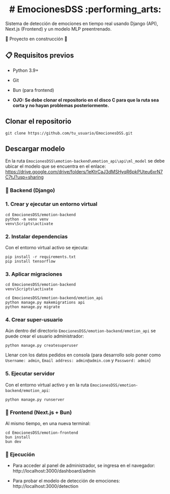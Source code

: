 <h1 align="center"> # EmocionesDSS :performing_arts: </h1>

Sistema de detección de emociones en tiempo real usando Django (API), Next.js (Frontend) y un modelo MLP preentrenado.

:construction: Proyecto en construcción :construction:



## :clipboard: Requisitos previos

- Python 3.9+
- Git
- Bun (para frontend)

- **OJO: Se debe clonar el repositorio en el disco C para que la ruta sea corta y no hayan problemas posteriormente.**


## Clonar el repositorio
```
git clone https://github.com/tu_usuario/EmocionesDSS.git
```

## Descargar modelo
En la ruta `EmocionesDSS\emotion-backend\emotion_api\api\ml_model` se debe ubicar el modelo que se encuentra en el enlace: https://drive.google.com/drive/folders/1eKtrCaJ3dMSHyqR6pkPUteu6xrN7C7tJ?usp=sharing

### :rocket: **Backend (Django)**

###     1. Crear y ejecutar un entorno virtual
```
cd EmocionesDSS/emotion-backend
python -m venv venv
venv\Scripts\activate
```

###     2. Instalar dependencias
Con el entorno virtual activo se ejecuta:
```
pip install -r requirements.txt
pip install tensorflow
```

###     3. Aplicar migraciones
```
cd EmocionesDSS/emotion-backend
venv\Scripts\activate

cd EmocionesDSS/emotion-backend/emotion_api
python manage.py makemigrations api
python manage.py migrate
```

###     4. Crear super-usuario
Aún dentro del directorio `EmocionesDSS/emotion-backend/emotion_api` se puede crear el usuario administrador:
```
python manage.py createsuperuser
```
Llenar con los datos pedidos en consola (para desarrollo solo poner como `Username: admin`, `Email address: admin@admin.com` y `Password: admin`)

###     5. Ejecutar servidor
Con el entorno virtual activo y en la ruta `EmocionesDSS/emotion-backend/emotion_api`:
```
python manage.py runserver
```


### :sunrise: **Frontend (Next.js + Bun)**
Al mismo tiempo, en una nueva terminal:
```
cd EmocionesDSS/emotion-frontend
bun install
bun dev
```


### :star2: **Ejecución**
- Para acceder al panel de administrador, se ingresa en el navegador:
http://localhost:3000/dashboard/admin

- Para probar el modelo de detección de emociones:
http://localhost:3000/detection